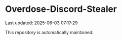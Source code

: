 # Overdose-Discord-Stealer

Last updated: 2025-06-03 07:17:29

This repository is automatically maintained.
